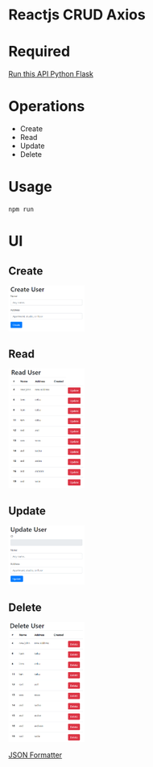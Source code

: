 # Reactjs CRUD Axios   

# Required  
[Run this API Python Flask](https://github.com/kenntinio/pythonFlaskAPICRUD)  

# Operations  

* Create  
* Read    
* Update    
* Delete   

# Usage  
```
npm run
```
  
# UI
## Create  
<img src="assets/img/create.png" width="30%">   

## Read  
<img src="assets/img/read.png" width="30%">   

## Update  
<img src="assets/img/update.png" width="30%">   

## Delete  
<img src="assets/img/delete.png" width="30%">   

[JSON Formatter](https://jsonformatter.curiousconcept.com/)  

